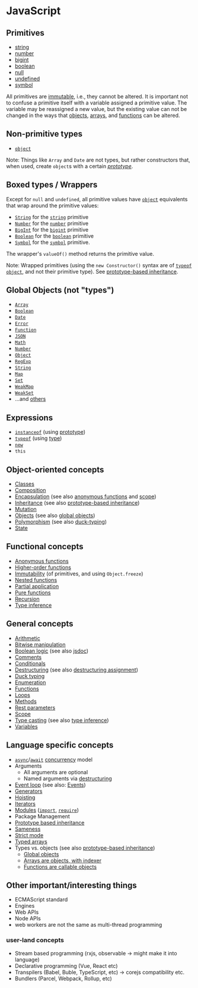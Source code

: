 # JavaScript

## Primitives

- [string][type-string]
- [number][type-number]
- [bigint][type-bigint]
- [boolean][type-boolean]
- [null][type-null]
- [undefined][type-undefined]
- [symbol][type-symbol]

All primitives are [immutable][concept-immutable], i.e., they cannot be altered. It is important not to confuse a primitive itself with a variable assigned a primitive value. The variable may be reassigned a new value, but the existing value can not be changed in the ways that [objects][type-object], [arrays][type-array], and [functions][type-function] can be altered.

## Non-primitive types

- [`object`][type-object]

Note: Things like `Array` and `Date` are not types, but rather constructors that, when used, create `object`s with a certain [_prototype_][concept-prototype-inheritance].

## Boxed types / Wrappers

Except for `null` and `undefined`, all primitive values have [`object`][type-object] equivalents that wrap around the primitive values:

- [`String`][global-object-string] for the [`string`][type-string] primitive
- [`Number`][global-object-number] for the [`number`][type-number] primitive
- [`BigInt`][global-object-bigint] for the [`bigint`][type-bigint] primitive
- [`Boolean`][global-object-boolean] for the [`boolean`][type-boolean] primitive
- [`Symbol`][global-object-symbol] for the [`symbol`][type-symbol] primitive.

The wrapper's `valueOf()` method returns the primitive value.

Note: Wrapped primitives (using the `new Constructor()` syntax are of [`typeof`][keyword-typeof] [`object`][type-object], and not their primitive type). See [prototype-based inheritance][concept-prototype-inheritance].

[type-array]: /reference/types/array.md
[type-bigint]: /reference/types/big_integer.md
[type-boolean]: /reference/types/boolean.md
[type-function]: /reference/types/function.md
[type-null]: /reference/types/null.md
[type-number]: /reference/types/number.md
[type-object]: /reference/types/object.md
[type-string]: /reference/types/string.md
[type-symbol]: /reference/types/symbol.md
[type-undefined]: /reference/concepts/undefined.md

## Global Objects (not "types")

- [`Array`][global-object-array]
- [`Boolean`][global-object-boolean]
- [`Date`][global-object-date]
- [`Error`][global-object-error]
- [`Function`][global-object-function]
- [`JSON`][global-object-json]
- [`Math`][global-object-math]
- [`Number`][global-object-number]
- [`Object`][global-object-object]
- [`RegExp`][global-object-regexp]
- [`String`][global-object-string]
- [`Map`][global-object-map]
- [`Set`][global-object-set]
- [`WeakMap`][global-object-weakmap]
- [`WeakSet`][global-object-weakset]
- ...and [others][concept-global-objects]

[global-object-array]: ./objects/array.md
[global-object-boolean]: ./objects/boolean.md
[global-object-bigint]: ./objects/bigint.md
[global-object-date]: ./objects/date.md
[global-object-error]: ./objects/error.md
[global-object-function]: ./objects/function.md
[global-object-json]: ./objects/json.md
[global-object-map]: ./objects/map.md
[global-object-math]: ./objects/math.md
[global-object-number]: ./objects/number.md
[global-object-object]: ./objects/object.md
[global-object-promise]: ./objects/promise.md
[global-object-regexp]: ./objects/regexp.md
[global-object-set]: ./objects/set.md
[global-object-string]: ./objects/string.md
[global-object-symbol]: ./objects/symbol.md
[global-object-typed-array]: ./objects/typed-array.md
[global-object-weakmap]: ./objects/weakmap.md
[global-object-weakset]: ./objects/weakset.md

## Expressions

- [`instanceof`][keyword-instanceof] (using [prototype][concept-prototype-inheritance])
- [`typeof`][keyword-typeof] (using [type][concept-prototype-inheritance])
- [`new`][keyword-new]
- `this`

## Object-oriented concepts

- [Classes][concept-classes]
- [Composition][concept-composition]
- [Encapsulation][concept-encapsulation] (see also [anonymous functions][concept-anonymous-functions] and [scope][concept-scope])
- [Inheritance][concept-inheritance] (see also [prototype-based inheritance][concept-prototype-inheritance])
- [Mutation][concept-mutation]
- [Objects][concept-objects] (see also [global objects][concept-global-objects])
- [Polymorphism][concept-polymorphism] (see also [duck-typing][concept-duck-typing])
- [State][concept-state]

[concept-classes]: /reference/concepts/classes.md
[concept-composition]: /reference/concepts/composition.md
[concept-encapsulation]: /reference/concepts/encapsulation.md
[concept-inheritance]: /reference/concepts/inheritance.md
[concept-mutation]: /reference/concepts/mutation.md
[concept-objects]: /reference/concepts/objects.md
[concept-polymorphism]: /reference/concepts/polymorphism.md
[concept-state]: /reference/concepts/state.md

## Functional concepts

- [Anonymous functions][concept-anonymous-functions]
- [Higher-order functions][concept-higher-order-functions]
- [Immutability][concept-immutable] (of primitives, and using `Object.freeze`)
- [Nested functions][concept-nested-functions]
- [Partial application][concept-partial-application]
- [Pure functions][concept-pure-functions]
- [Recursion][concept-recursion]
- [Type inference][concept-type-inference]

[concept-anonymous-functions]: /reference/concepts/anonymous_functions.md
[concept-higher-order-functions]: /reference/concepts/higher_order_functions.md
[concept-immutable]: /reference/concepts/immutability.md
[concept-nested-functions]: /reference/concepts/nested_functions.md
[concept-partial-application]: /reference/concepts/partial_application.md
[concept-pure-functions]: /reference/concepts/pure_functions.md
[concept-recursion]: /reference/concepts/recursion.md
[concept-type-inference]: /reference/concepts/type_inference.md

## General concepts

- [Arithmetic][concept-arithmetic]
- [Bitwise manipulation][concept-bitwise-manipulation]
- [Boolean logic][concept-boolean-logic] (see also [jsdoc][platforms-jsdoc])
- [Comments][concept-comments]
- [Conditionals][concept-conditionals]
- [Destructuring][concept-destructuring] (see also [destructuring assignment][concept-destructuring-assignment])
- [Duck typing][concept-duck-typing]
- [Enumeration][concept-enumeration]
- [Functions][concept-functions]
- [Loops][concept-loops]
- [Methods][concept-methods]
- [Rest parameters][concept-rest-parameters]
- [Scope][concept-scope]
- [Type casting][concept-type-casting] (see also [type inference][concept-type-inference])
- [Variables][concept-variables]

[concept-arithmetic]: /reference/concepts/arithmetic.md
[concept-bitwise-manipulation]: /reference/concepts/bitwise_manipulation.md
[concept-boolean-logic]: /reference/concepts/boolean_logic.md
[concept-comments]: /reference/concepts/comments.md
[concept-conditionals]: /reference/concepts/conditionals.md
[concept-destructuring]: /reference/concepts/destructuring.md
[concept-destructuring-assignment]: /reference/concepts/destructuring_assignment.md
[concept-duck-typing]: /reference/concepts/duck_typing.md
[concept-enumeration]: /reference/concepts/enumeration.md
[concept-functions]: /reference/concepts/functions.md
[concept-loops]: /reference/concepts/loops.md
[concept-methods]: /reference/concepts/methods.md
[concept-rest-parameters]: /reference/concepts/rest_parameters.md
[concept-scope]: /reference/concepts/scope.md
[concept-type-casting]: /reference/concepts/type_casting.md
[concept-variables]: /reference/concepts/variables.md

## Language specific concepts

- [`async`][keyword-async]/[`await`][keyword-await] [concurrency][concept-concurrency] model
- Arguments
  - All arguments are optional
  - Named arguments via [destructuring][concept-destructuring]
- [Event loop][concept-event-loop] (see also: [Events][concept-events])
- [Generators][concept-generators]
- [Hoisting][concept-hoisting]
- [Iterators][concept-iterators]
- [Modules][concept-modules] ([`import`][keyword-import], [`require`][keyword-require])
- Package Management
- [Prototype based inheritance][concept-prototype-inheritance]
- [Sameness][concept-sameness]
- [Strict mode][concept-strict-mode]
- [Typed arrays][global-object-typed-array]
- Types vs. objects (see also [prototype-based inheritance][concept-prototype-inheritance])
  - [Global objects][concept-global-objects]
  - [Arrays are objects, with indexer][global-object-array]
  - [Functions are callable objects][global-object-function]

[concept-concurrency]: /reference/concepts/concurrency.md
[concept-events]: ./info/events.md
[concept-event-loop]: ./info/event_loop.md
[concept-generators]: ./info/generators.md
[concept-global-objects]: ./info/global_objects.md
[concept-hoisting]: ./info/hoisting.md
[concept-iterators]: ./info/iterators.md
[concept-modules]: ./info/modules.md
[concept-prototype-inheritance]: ./info/prototype_inheritance.md
[concept-sameness]: ./info/sameness.md
[concept-strict-mode]: ./info/strict_mode.md
[keyword-async]: ./keywords/async.md
[keyword-await]: ./keywords/await.md
[keyword-new]: ./keywords/new.md
[keyword-import]: ./keywords/import.md
[keyword-instanceof]: ./keywords/instanceof.md
[keyword-require]: ./keywords/require.md
[keyword-typeof]: ./keywords/typeof.md
[platforms-jsdoc]: /reference/tooling/jsdoc.md

## Other important/interesting things

- ECMAScript standard
- Engines
- Web APIs
- Node APIs
- web workers are not the same as multi-thread programming

### user-land concepts

- Stream based programming (rxjs, observable -> might make it into language)
- Declarative programming (Vue, React etc)
- Transpilers (Babel, Buble, TypeScript, etc) -> corejs compatibility etc.
- Bundlers (Parcel, Webpack, Rollup, etc)
